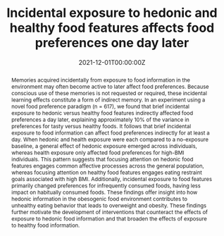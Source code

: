 ---
abstract: "Memories acquired incidentally from exposure to food information in the environment may often become active to later affect food preferences. Because conscious use of these memories is not requested or required, these incidental learning effects constitute a form of indirect memory. In an experiment using a novel food preference paradigm (n = 617), we found that brief incidental exposure to hedonic versus healthy food features indirectly affected food preferences a day later, explaining approximately 10% of the variance in preferences for tasty versus healthy foods. It follows that brief incidental exposure to food information can affect food preferences indirectly for at least a day. When hedonic and health exposure were each compared to a no-exposure baseline, a general effect of hedonic exposure emerged across individuals, whereas health exposure only affected food preferences for high-BMI individuals. This pattern suggests that focusing attention on hedonic food features engages common affective processes across the general population, whereas focusing attention on healthy food features engages eating restraint goals associated with high BMI. Additionally, incidental exposure to food features primarily changed preferences for infrequently consumed foods, having less impact on habitually consumed foods. These findings offer insight into how hedonic information in the obesogenic food environment contributes to unhealthy eating behavior that leads to overweight and obesity. These findings further motivate the development of interventions that counteract the effects of exposure to hedonic food information and that broaden the effects of exposure to healthy food information."
authors:
- Dutriaux, L.
- Papies, E. K.
- Fallon, J.
- Garcia-Marques, L.
- Barsalou, L. W.
date: "2021-12-01T00:00:00Z"
doi: ""
featured: true
image:
  caption: ""
  focal_point: ""
  preview_only: true
projects: []
publication: 'Cognitive Research: Principles and Implications'
publication_short: ""
publication_types:
- "2"
publishDate: "2021-12-01T00:00:00Z"
slides: ""
summary: ""
tags:
- Source Themes
title: "Incidental exposure to hedonic and healthy food features affects food preferences one day later"
url_code: ""
url_dataset: "https://osf.io/s5u3p/"
url_pdf: https://link.springer.com/article/10.1186/s41235-021-00338-6
url_poster: ""
url_project: ""
url_slides: ""
url_source: ""
url_video: ""
---
